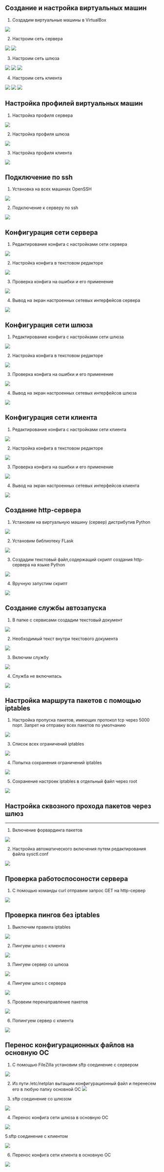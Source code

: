 ## Создание и настройка виртуальных машин

1. Создадим виртуальные машины в VirtualBox

![](screenshots/create.png)
  
2. Настроим сеть сервера

![](screenshots/server_virt1.png)
![](screenshots/server_virt2.png)

3. Настроим сеть шлюза

![](screenshots/gateway_virt1.png)
![](screenshots/gateway_virt2.png)
![](screenshots/gateway_virt3.png)

4. Настроим сеть клиента

![](screenshots/client_virt1.png)
![](screenshots/client_virt2.png)
![](screenshots/client_virt3.png)

## Настройка профилей виртуальных машин

1. Настройка профиля сервера

![](screenshots/server_profile.png)

2. Настройка профиля шлюза

![](screenshots/gateway_profile.png)

3. Настройка профиля клиента

![](screenshots/client_profile.png)

## Подключение по ssh

1. Установка на всех машинах OpenSSH

![](screenshots/ssh_server.png)

2. Подключение к серверу по ssh

![](screenshots/ssh_connect.png)

## Конфигурация сети сервера

1. Редактирование конфига с настройками сети сервера

![](screenshots/server_network.png)

2. Настройка конфига в текстовом редакторе

![](screenshots/server_network2.png)

3. Проверка конфига на ошибки и его применение

![](screenshots/server_network3.png)

4. Вывод на экран настроенных сетевых интерфейсов сервера

![](screenshots/server_network4.png)

## Конфигурация сети шлюза

1. Редактирование конфига с настройками сети шлюза

![](screenshots/gateway_network1.png)

2. Настройка конфига в текстовом редакторе

![](screenshots/gateway_network2.png)

3. Проверка конфига на ошибки и его применение

![](screenshots/gateway_network3.png)

4. Вывод на экран настроенных сетевых интерфейсов шлюза

![](screenshots/gateway_network4.png)

## Конфигурация сети клиента

1. Редактирование конфига с настройками сети клиента

![](screenshots/client_network1.png)

2. Настройка конфига в текстовом редакторе

![](screenshots/client_network2.png)

3. Проверка конфига на ошибки и его применение

![](screenshots/client_network3.png)

4. Вывод на экран настроенных сетевых интерфейсов клиента

![](screenshots/client_network4.png)

## Создание http-сервера

1. Установим на виртуальную машину (сервер) дистрибутив Python

![](screenshots/python1.png)

2. Установим библиотеку FLask

![](screenshots/python3.png)

3. Создадим текстовый файл,содержащий скрипт создания http-сервера на языке Python

![](screenshots/flask.png)

4. Вручную запустим скрипт

![](screenshots/python7.png)

## Создание службы автозапуска

1. В папке с сервисами создадим текстовый документ

![](service1.png)

2. Необходимый текст внутри текстового документа

![](service2.png)

3. Включим службу

![](service3.png)

4. Служба не включилась

![](service4.png)

## Настройка маршрута пакетов с помощью iptables

1. Настройка пропуска пакетов, имеющих протокол tcp через 5000 порт. Запрет на отправку всех пакетов по умолчанию

![](screenshots/iptables.png)

3. Список всех ограничений iptables

![](screenshots/iptables2.png)

4. Попытка сохранения ограничений iptables

![](screenshots/save_iptables.png)

5. Сохранение настроек iptables в отдельный файл через root

![](screenshots/save_iptables2.png)

## Настройка сквозного прохода пакетов через шлюз 
------
1. Включение форвардинга пакетов

![](screenshots/probros.png)

2. Настройка автоматического включения путем редактирования файла sysctl.conf

![](screenshots/probros2.png)

## Проверка работоспосоности сервера

1. С помощью команды curl отправим запрос GET на http-сервер

![](proverka.png)

## Проверка пингов без iptables

1. Выключим правила iptables

![](screenshots/iptables_reset.png)

2. Пингуем шлюз с клиента

![](screenshots/ping_client_to_gateway.png)

3. Пингуем сервер со шлюза

![](screenshots/ping_gateway_to_server.png)

4. Пингуем шлюз с сервера 

![](screenshots/ping_server_to_gateway.png)

5. Провеим перенаправление пакетов

![](screenshots/proverka_forward.png)

6. Попингуем сервер с клиента

![](screenshots/ping_client_to_server.png)

## Перенос конфигурационных файлов на основную ОС

1. С помощью FileZilla установим sftp соединение с сервером

![](screenshots/sftp_server1.png)

2. Из пути /etc/netplan вытащим конфигурационный файл и перенесем его в любую папку основной ОС
![](screenshots/sftp_server2.png)

3. sftp соединение со шлюзом

![](screenshots/sftp_gateway1.png)

4. Перенос конфига сети шлюза в основную ОС

![](screenshots/sftp_gateway2.png)

5.sftp соединение с клиентом

![](screenshots/sftp_client1.png)

6. Перенос конфига сети клиента в основную ОС

![](screenshots/sftp_client2.png)
